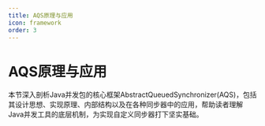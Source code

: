 ```yaml
---
title: AQS原理与应用
icon: framework
order: 3
---
```


# AQS原理与应用

本节深入剖析Java并发包的核心框架AbstractQueuedSynchronizer(AQS)，包括其设计思想、实现原理、内部结构以及在各种同步器中的应用，帮助读者理解Java并发工具的底层机制，为实现自定义同步器打下坚实基础。
